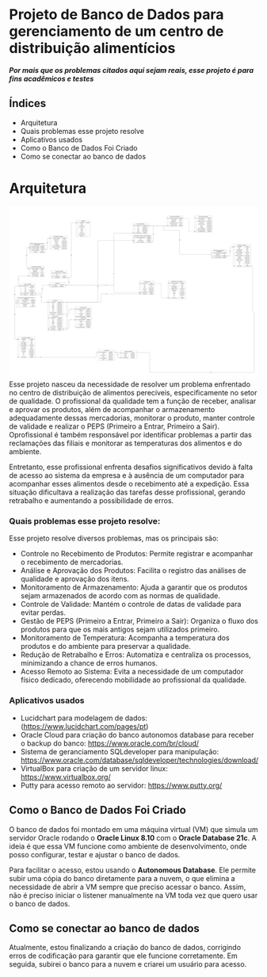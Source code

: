 # Projeto de Banco de Dados para gerenciamento de um centro de distribuição alimentícios
***Por mais que os problemas citados aqui sejam reais, esse projeto é para fins acadêmicos e testes***  

## Índices
- Arquitetura
- Quais problemas esse projeto resolve
- Aplicativos usados
- Como o Banco de Dados Foi Criado
- Como se conectar ao banco de dados
    
# Arquitetura
![Modelagem banco](img_modelagem/Arq_etapa1.png)
Esse projeto nasceu da necessidade de resolver um problema enfrentado no centro de distribuição de alimentos perecíveis, especificamente no setor de qualidade. O profissional da qualidade tem a função de receber, analisar e aprovar os produtos, além de acompanhar o armazenamento adequadamente dessas mercadorias, monitorar o produto, manter controle de validade e realizar o PEPS (Primeiro a Entrar, Primeiro a Sair). Oprofissional é também responsável por identificar problemas a partir das reclamações das filiais e monitorar as temperaturas dos alimentos e do ambiente.

Entretanto, esse profissional enfrenta desafios significativos devido à falta de acesso ao sistema da empresa e à ausência de um computador para acompanhar esses alimentos desde o recebimento até a expedição. Essa situação dificultava a realização das tarefas desse profissional, gerando retrabalho e aumentando a possibilidade de erros.

### Quais problemas esse projeto resolve:
Esse projeto resolve diversos problemas, mas os principais são:

* Controle no Recebimento de Produtos: Permite registrar e acompanhar o recebimento de mercadorias.
* Análise e Aprovação dos Produtos: Facilita o registro das análises de qualidade e aprovação dos itens.
* Monitoramento de Armazenamento: Ajuda a garantir que os produtos sejam armazenados de acordo com as normas de qualidade.
* Controle de Validade: Mantém o controle de datas de validade para evitar perdas.
* Gestão de PEPS (Primeiro a Entrar, Primeiro a Sair): Organiza o fluxo dos produtos para que os mais antigos sejam utilizados primeiro.
* Monitoramento de Temperatura: Acompanha a temperatura dos produtos e do ambiente para preservar a qualidade.
* Redução de Retrabalho e Erros: Automatiza e centraliza os processos, minimizando a chance de erros humanos.
* Acesso Remoto ao Sistema: Evita a necessidade de um computador físico dedicado, oferecendo mobilidade ao profissional da qualidade.

### Aplicativos usados
* Lucidchart para modelagem de dados: (https://www.lucidchart.com/pages/pt)
* Oracle Cloud para criação do banco autonomos database para receber o backup do banco: https://www.oracle.com/br/cloud/
* Sistema de geranciamento SQLdeveloper para manipulação: https://www.oracle.com/database/sqldeveloper/technologies/download/
* VirtualBox para criação de um servidor linux: https://www.virtualbox.org/
* Putty para acesso remoto ao servidor: https://www.putty.org/

## Como o Banco de Dados Foi Criado

O banco de dados foi montado em uma máquina virtual (VM) que simula um servidor Oracle rodando o **Oracle Linux 8.10** com o **Oracle Database 21c**. A ideia é que essa VM funcione como ambiente de desenvolvimento, onde posso configurar, testar e ajustar o banco de dados.

Para facilitar o acesso, estou usando o **Autonomous Database**. Ele permite subir uma cópia do banco diretamente para a nuvem, o que elimina a necessidade de abrir a VM sempre que preciso acessar o banco. Assim, não é preciso iniciar o listener manualmente na VM toda vez que quero usar o banco de dados.


## Como se conectar ao banco de dados
Atualmente, estou finalizando a criação do banco de dados, corrigindo erros de codificação para garantir que ele funcione corretamente. Em seguida, subirei o banco para a nuvem e criarei um usuário para acesso.
